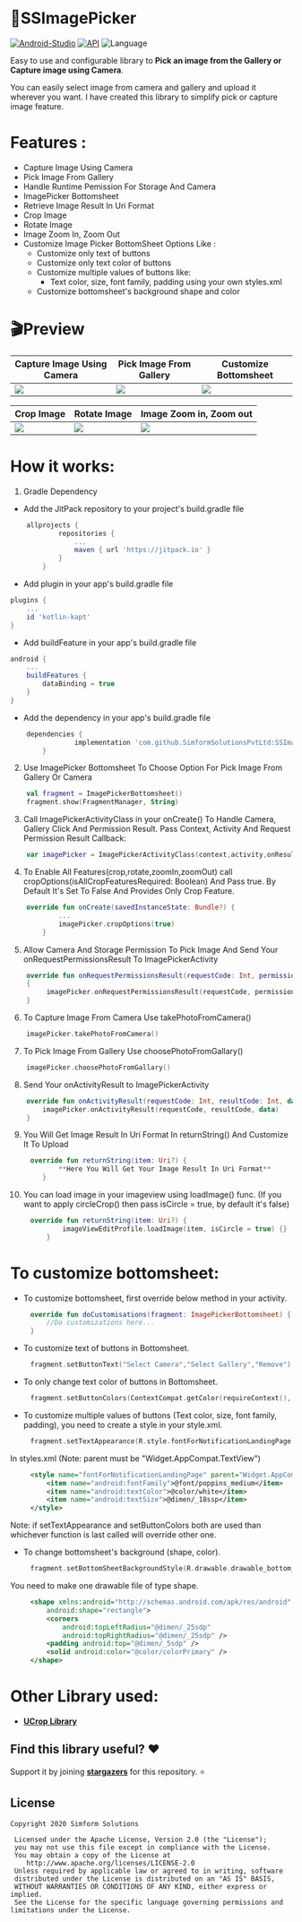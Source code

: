 # 📸SSImagePicker 

[![Android-Studio](https://img.shields.io/badge/Android%20Studio-4.0+-orange.svg?style=flat)](https://developer.android.com/studio/)
[![API](https://img.shields.io/badge/API-19%2B-brightgreen.svg?style=flat)](https://android-arsenal.com/api?level=19)
![Language](https://img.shields.io/badge/language-Kotlin-orange.svg)

Easy to use and configurable library to **Pick an image from the Gallery or Capture image using Camera**.

You can easily select image from camera and gallery and upload it wherever you want. I have created this library to simplify pick or capture image feature.

# Features :

* Capture Image Using Camera
* Pick Image From Gallery
* Handle Runtime Pemission For Storage And Camera
* ImagePicker Bottomsheet 
* Retrieve Image Result In Uri Format
* Crop Image
* Rotate Image
* Image Zoom In, Zoom Out
* Customize Image Picker BottomSheet Options Like :
     - Customize only text of buttons
     - Customize only text color of buttons
     - Customize multiple values of buttons like:
          - Text color, size, font family, padding using your own styles.xml
     - Customize bottomsheet's background shape and color


# 🎬Preview

| Capture Image Using Camera | Pick Image From Gallery | Customize Bottomsheet |
|--|--|--|
| ![](Camera.gif) | ![](Gallery.gif) | ![](cutomize_bottomsheet.gif) |

| Crop Image | Rotate Image | Image Zoom in, Zoom out |
|--|--|--|
| ![](crop_image.gif) | ![](Rotate.gif) | ![](Zoom%20in%20Zoom%20Out.gif)

# How it works:

1. Gradle Dependency

- Add the JitPack repository to your project's build.gradle file

```groovy
    allprojects {
    		repositories {
    			...
    			maven { url 'https://jitpack.io' }
    		}
    	}
```
- Add plugin in your app's build.gradle file

```groovy
plugins {
    ...
    id 'kotlin-kapt'
} 
```
- Add buildFeature in your app's build.gradle file

```groovy
android {
    ...
    buildFeatures {
        dataBinding = true
    }
}
```

- Add the dependency in your app's build.gradle file

```groovy
    dependencies {
    	        implementation 'com.github.SimformSolutionsPvtLtd:SSImagePicker:1.4'
    	}
```
2. Use ImagePicker Bottomsheet To Choose Option For Pick Image From Gallery Or Camera

```kotlin
    val fragment = ImagePickerBottomsheet()
    fragment.show(FragmentManager, String) 
```
3. Call ImagePickerActivityClass in your onCreate() To Handle Camera, Gallery Click And Permission Result. Pass Context, Activity And Request Permission Result Callback:

```kotlin
    var imagePicker = ImagePickerActivityClass(context,activity,onResult_Callback)
```

4. To Enable All Features(crop,rotate,zoomIn,zoomOut) call cropOptions(isAllCropFeaturesRequired: Boolean) And Pass true. By Default It's Set To False And Provides Only Crop Feature.

```kotlin
    override fun onCreate(savedInstanceState: Bundle?) {
            ...
            imagePicker.cropOptions(true)
        }
```

5. Allow Camera And Storage Permission To Pick Image And Send Your onRequestPermissionsResult To ImagePickerActivity

```kotlin
    override fun onRequestPermissionsResult(requestCode: Int, permissions: Array<out String>, grantResults: IntArray) 
    {
         imagePicker.onRequestPermissionsResult(requestCode, permissions, grantResults)
    }
```
6. To Capture Image From Camera Use takePhotoFromCamera()

```kotlin
    imagePicker.takePhotoFromCamera()
```
7. To Pick Image From Gallery Use choosePhotoFromGallary()

```kotlin
    imagePicker.choosePhotoFromGallary()
```
8. Send Your onActivityResult to ImagePickerActivity

```kotlin
    override fun onActivityResult(requestCode: Int, resultCode: Int, data: Intent?) {
        imagePicker.onActivityResult(requestCode, resultCode, data)
    }
```
9. You Will Get Image Result In Uri Format In returnString() And Customize It To Upload 

```kotlin
     override fun returnString(item: Uri?) {
            **Here You Will Get Your Image Result In Uri Format**
        }
```
10. You can load image in your imageview using loadImage() func. (If you want to apply circleCrop() then pass isCircle = true, by default it's false)

```kotlin
     override fun returnString(item: Uri?) {
             imageViewEditProfile.loadImage(item, isCircle = true) {}
         }
```

# To customize bottomsheet:
* To customize bottomsheet, first override below method in your activity.
```kotlin
     override fun doCustomisations(fragment: ImagePickerBottomsheet) {
         //Do customizations here...
     }
```
* To customize text of buttons in Bottomsheet.
```kotlin
     fragment.setButtonText("Select Camera","Select Gallery","Remove")
```
* To only change text color of buttons in Bottomsheet.
```kotlin
     fragment.setButtonColors(ContextCompat.getColor(requireContext(), R.color.colorPrimary))
```
* To customize multiple values of buttons (Text color, size, font family, padding), you need to create a style in your style.xml.
```kotlin
     fragment.setTextAppearance(R.style.fontForNotificationLandingPage)
```
In styles.xml (Note: parent must be "Widget.AppCompat.TextView")
```xml
     <style name="fontForNotificationLandingPage" parent="Widget.AppCompat.TextView">
         <item name="android:fontFamily">@font/poppins_medium</item>
         <item name="android:textColor">@color/white</item>
         <item name="android:textSize">@dimen/_18ssp</item>
     </style>
```
Note: if setTextAppearance and setButtonColors both are used than whichever function is last called will override other one.
* To change bottomsheet's background (shape, color).
```kotlin
     fragment.setBottomSheetBackgroundStyle(R.drawable.drawable_bottom_sheet_dialog)
```
You need to make one drawable file of type shape.
```xml
     <shape xmlns:android="http://schemas.android.com/apk/res/android"
         android:shape="rectangle">
         <corners
             android:topLeftRadius="@dimen/_25sdp"
             android:topRightRadius="@dimen/_25sdp" />
         <padding android:top="@dimen/_5sdp" />
         <solid android:color="@color/colorPrimary" />
     </shape>
```
# Other Library used:
* __[UCrop Library](https://github.com/Yalantis/uCrop)__

## Find this library useful? :heart:
Support it by joining __[stargazers](https://github.com/SimformSolutionsPvtLtd/SSImagePicker/stargazers)__ for this repository. :star:

## License

```
Copyright 2020 Simform Solutions

 Licensed under the Apache License, Version 2.0 (the "License");
 you may not use this file except in compliance with the License.
 You may obtain a copy of the License at
    http://www.apache.org/licenses/LICENSE-2.0
 Unless required by applicable law or agreed to in writing, software
 distributed under the License is distributed on an "AS IS" BASIS,
 WITHOUT WARRANTIES OR CONDITIONS OF ANY KIND, either express or implied.
 See the License for the specific language governing permissions and limitations under the License.
```